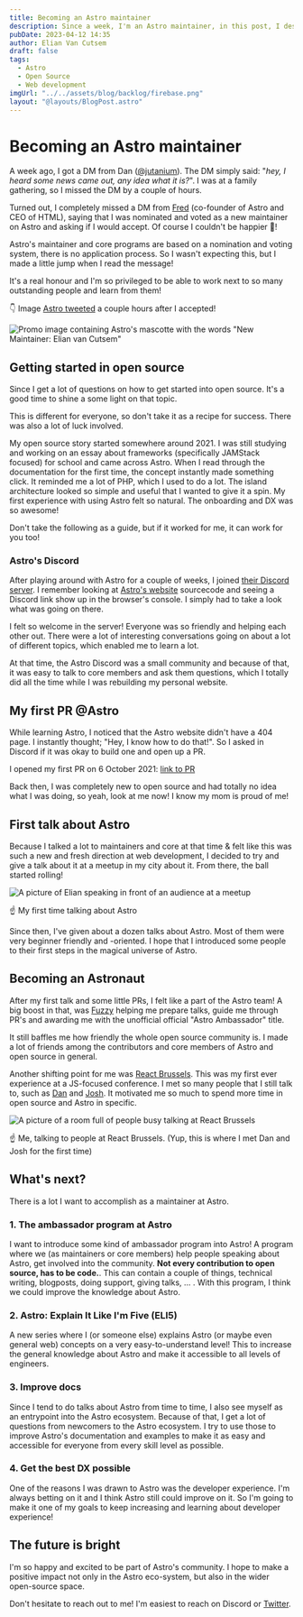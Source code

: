 ```yaml
---
title: Becoming an Astro maintainer
description: Since a week, I'm an Astro maintainer, in this post, I describe the process and my start in open source. I also give some insight in what I'm planning to work on.
pubDate: 2023-04-12 14:35
author: Elian Van Cutsem
draft: false
tags:
  - Astro
  - Open Source
  - Web development
imgUrl: "../../assets/blog/backlog/firebase.png"
layout: "@layouts/BlogPost.astro"
---
```


# Becoming an Astro maintainer

A week ago, I got a DM from Dan ([@jutanium](https://github.com/jutanium)). The DM simply said: "_hey, I heard some news came out, any idea what it is?_". I was at a family gathering, so I missed the DM by a couple of hours.

Turned out, I completely missed a DM from [Fred](https://twitter.com/fredkschott) (co-founder of Astro and CEO of HTML), saying that I was nominated and voted as a new maintainer on Astro and asking if I would accept. Of course I couldn't be happier 🥳!

Astro's maintainer and core programs are based on a nomination and voting system, there is no application process. So I wasn't expecting this, but I made a little jump when I read the message!

It's a real honour and I'm so privileged to be able to work next to so many outstanding people and learn from them!

👇 Image [Astro tweeted](https://twitter.com/astrodotbuild/status/1642981721019940866) a couple hours after I accepted!

![Promo image containing Astro's mascotte with the words "New Maintainer: Elian van Cutsem"](https://i.imgur.com/bb7O3Nq.jpg)

## Getting started in open source

Since I get a lot of questions on how to get started into open source. It's a good time to shine a some light on that topic.

This is different for everyone, so don't take it as a recipe for success. There was also a lot of luck involved.

My open source story started somewhere around 2021. I was still studying and working on an essay about frameworks (specifically JAMStack focused) for school and came across Astro. When I read through the documentation for the first time, the concept instantly made something click. It reminded me a lot of PHP, which I used to do a lot. The island architecture looked so simple and useful that I wanted to give it a spin. My first experience with using Astro felt so natural. The onboarding and DX was so awesome!

Don't take the following as a guide, but if it worked for me, it can work for you too!

### Astro's Discord

After playing around with Astro for a couple of weeks, I joined [their Discord server](https://astro.build/chat). I remember looking at [Astro's website](https://astro.build) sourcecode and seeing a Discord link show up in the browser's console. I simply had to take a look what was going on there.

I felt so welcome in the server! Everyone was so friendly and helping each other out. There were a lot of interesting conversations going on about a lot of different topics, which enabled me to learn a lot.

At that time, the Astro Discord was a small community and because of that, it was easy to talk to core members and ask them questions, which I totally did all the time while I was rebuilding my personal website.

## My first PR @Astro

While learning Astro, I noticed that the Astro website didn't have a 404 page. I instantly thought; "Hey, I know how to do that!". So I asked in Discord if it was okay to build one and open up a PR.

I opened my first PR on 6 October 2021: [link to PR](https://github.com/withastro/astro/pull/1501)

Back then, I was completely new to open source and had totally no idea what I was doing, so yeah, look at me now! I know my mom is proud of me!

## First talk about Astro

Because I talked a lot to maintainers and core at that time & felt like this was such a new and fresh direction at web development, I decided to try and give a talk about it at a meetup in my city about it. From there, the ball started rolling!

![A picture of Elian speaking in front of an audience at a meetup](https://i.imgur.com/KFZx2CD.jpg)

☝️ My first time talking about Astro

Since then, I've given about a dozen talks about Astro. Most of them were very beginner friendly and -oriented. I hope that I introduced some people to their first steps in the magical universe of Astro.

## Becoming an Astronaut

After my first talk and some little PRs, I felt like a part of the Astro team! A big boost in that, was [Fuzzy](https://twitter.com/afuzzybear2) helping me prepare talks, guide me through PR's and awarding me with the unofficial official "Astro Ambassador" title.

It still baffles me how friendly the whole open source community is. I made a lot of friends among the contributors and core members of Astro and open source in general.

Another shifting point for me was [React Brussels](https://www.react.brussels/). This was my first ever experience at a JS-focused conference. I met so many people that I still talk to, such as [Dan](https://twitter.com/jutanium) and [Josh](https://twitter.com/JoshuaKGoldberg). It motivated me so much to spend more time in open source and Astro in specific.

![A picture of a room full of people busy talking at React Brussels](https://i.imgur.com/22LHxKV.jpg)

☝️ Me, talking to people at React Brussels. (Yup, this is where I met Dan and Josh for the first time)

## What's next?

There is a lot I want to accomplish as a maintainer at Astro.

### 1. The ambassador program at Astro

I want to introduce some kind of ambassador program into Astro! A program where we (as maintainers or core members) help people speaking about Astro, get involved into the community. **Not every contribution to open source, has to be code.**. This can contain a couple of things, technical writing, blogposts, doing support, giving talks, ... . With this program, I think we could improve the knowledge about Astro.

### 2. Astro: Explain It Like I'm Five (ELI5)

A new series where I (or someone else) explains Astro (or maybe even general web) concepts on a very easy-to-understand level! This to increase the general knowledge about Astro and make it accessible to all levels of engineers.

### 3. Improve docs

Since I tend to do talks about Astro from time to time, I also see myself as an entrypoint into the Astro ecosystem. Because of that, I get a lot of questions from newcomers to the Astro ecosystem. I try to use those to improve Astro's documentation and examples to make it as easy and accessible for everyone from every skill level as possible.

### 4. Get the best DX possible

One of the reasons I was drawn to Astro was the developer experience. I'm always betting on it and I think Astro still could improve on it. So I'm going to make it one of my goals to keep increasing and learning about developer experience!

## The future is bright

I'm so happy and excited to be part of Astro's community. I hope to make a positive impact not only in the Astro eco-system, but also in the wider open-source space.

Don't hesitate to reach out to me! I'm easiest to reach on Discord or [Twitter](https://twitter.com/eliancodes).
